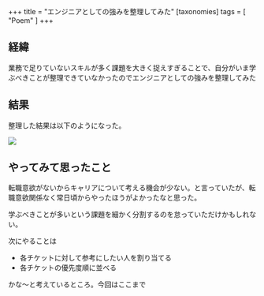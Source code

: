 +++
title = "エンジニアとしての強みを整理してみた"
[taxonomies]
tags = [ "Poem" ]
+++

## 経緯

業務で足りていないスキルが多く課題を大きく捉えすぎることで、自分がいま学ぶべきことが整理できていなかったのでエンジニアとしての強みを整理してみた

## 結果

整理した結果は以下のようになった。

![](https://github.com/shiroichi315/home/blob/main/content/diary/organized-my-skills.png?raw=true)

## やってみて思ったこと

転職意欲がないからキャリアについて考える機会が少ない。と言っていたが、転職意欲関係なく常日頃からやったほうがよかったなと思った。

学ぶべきことが多いという課題を細かく分割するのを怠っていただけかもしれない。

次にやることは

- 各チケットに対して参考にしたい人を割り当てる
- 各チケットの優先度順に並べる

かな〜と考えているところ。今回はここまで